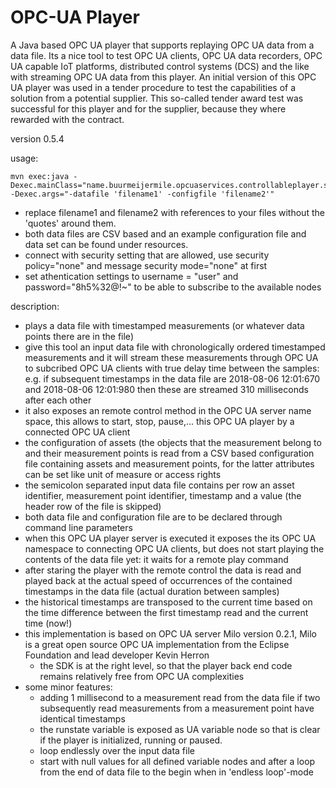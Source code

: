 # OPC-UA Player
A Java based OPC UA player that supports replaying OPC UA data from a data file.
Its a nice tool to test OPC UA clients, OPC UA data recorders, OPC UA capable IoT platforms, distributed control systems (DCS) and the like with streaming OPC UA data from this player. An initial version of this OPC UA player was used in a tender procedure to test the capabilities of a solution from a potential supplier. This so-called tender award test was successful for this player and for the supplier, because they where rewarded with the contract.

version 0.5.4

usage: 
   
```
mvn exec:java -Dexec.mainClass="name.buurmeijermile.opcuaservices.controllableplayer.server.OPCUAPlayerServer" -Dexec.args="-datafile 'filename1' -configfile 'filename2'"
```
  - replace filename1 and filename2 with references to your files without the 'quotes' around them.
  - both data files are CSV based and an example configuration file and data set can be found under resources.
  - connect with security setting that are allowed, use security policy="none" and message security mode="none" at first
  - set athentication settings to username = "user" and password="8h5%32@!~" to be able to subscribe to the available nodes

description:
- plays a data file with timestamped measurements (or whatever data points there are in the file) 
- give this tool an input data file with chronologically ordered timestamped measurements and 
  it will stream these measurements through OPC UA to subcribed OPC UA clients with 
  true delay time between the samples: e.g. if subsequent timestamps in the data file are 2018-08-06 12:01:670 
  and 2018-08-06 12:01:980 then these are streamed 310 milliseconds after each other
- it also exposes an remote control method in the OPC UA server name space, this allows to start, 
  stop, pause,... this OPC UA player by a connected OPC UA client
- the configuration of assets (the objects that the measurement belong to and their measurement points 
  is read from a CSV based configuration file containing assets and measurement points, for the latter 
  attributes can be set like unit of measure or access rights
- the semicolon separated input data file contains per row an asset identifier, 
  measurement point identifier, timestamp and a value (the header row of the file is skipped)
- both data file and configuration file are to be declared through command line parameters
- when this OPC UA player server is executed it exposes the its OPC UA namespace to connecting OPC UA clients,
  but does not start playing the contents of the data file yet: it waits for a remote play command
- after staring the player with the remote control the data is read and played back at the 
  actual speed of occurrences of the contained timestamps in the data file (actual duration between samples)
- the historical timestamps are transposed to the current time based on the time 
  difference between the first timestamp read and the current time (now!)
- this implementation is based on OPC UA server Milo version 0.2.1, Milo is a great 
  open source OPC UA implementation from the Eclipse Foundation and lead developer Kevin Herron
    - the SDK is at the right level, so that the player back end code remains 
      relatively free from OPC UA complexities
- some minor features:
    - adding 1 millisecond to a measurement read from the data file if two subsequently 
      read measurements from a measurement point have identical timestamps
    - the runstate variable is exposed as UA variable node so that is clear if the player is initialized, running or paused.
    - loop endlessly over the input data file
    - start with null values for all defined variable nodes and after a loop from 
      the end of data file to the begin when in 'endless loop'-mode
